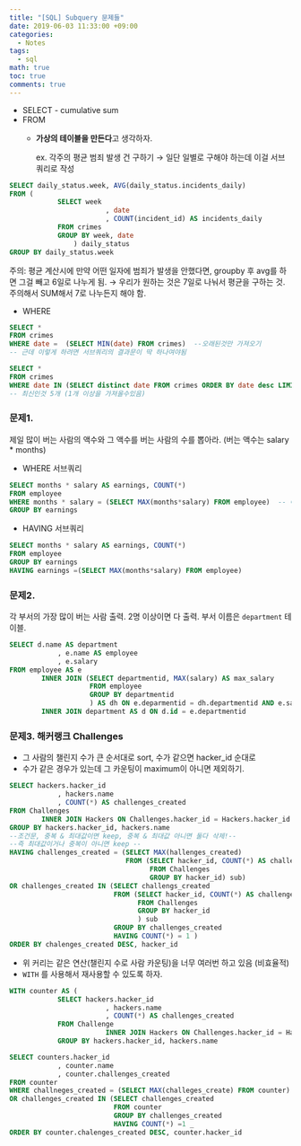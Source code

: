 ```yaml
---
title: "[SQL] Subquery 문제들"
date: 2019-06-03 11:33:00 +09:00
categories:
  - Notes
tags:
  - sql
math: true
toc: true
comments: true
---
```


- SELECT - cumulative sum
- FROM
   - **가상의 테이블을 만든다**고 생각하자.

      ex. 각주의 평균 범죄 발생 건 구하기 → 일단 일별로 구해야 하는데 이걸 서브쿼리로 작성

```sql
SELECT daily_status.week, AVG(daily_status.incidents_daily)
FROM (
			SELECT week
						, date
						, COUNT(incident_id) AS incidents_daily
			FROM crimes
			GROUP BY week, date
				) daily_status 
GROUP BY daily_status.week
```
주의: 평균 계산시에 만약 어떤 일자에 범죄가 발생을 안했다면, groupby 후 avg를 하면 그걸 빼고 6일로 나누게 됨. → 우리가 원하는 것은 7일로 나눠서 평균을 구하는 것. 주의해서 SUM해서 7로 나누든지 해야 함.

- WHERE

```sql
SELECT *
FROM crimes
WHERE date =  (SELECT MIN(date) FROM crimes)  --오래된것만 가져오기
-- 근데 이렇게 하려면 서브쿼리의 결과문이 딱 하나여야됨
```

```sql
SELECT *
FROM crimes
WHERE date IN (SELECT distinct date FROM crimes ORDER BY date desc LIMIT 5);
-- 최신인것 5개 (1개 이상을 가져올수있음)
```

### 문제1.

제일 많이 버는 사람의 액수와 그 액수를 버는 사람의 수를 뽑아라. (버는 액수는 salary * months)

- WHERE 서브쿼리

```sql
SELECT months * salary AS earnings, COUNT(*)
FROM employee
WHERE months * salary = (SELECT MAX(months*salary) FROM employee)  -- 여기에는 as (earnings) 못씀
GROUP BY earnings
```

- HAVING 서브쿼리

```sql
SELECT months * salary AS earnings, COUNT(*)
FROM employee
GROUP BY earnings
HAVING earnings =(SELECT MAX(months*salary) FROM employee)
```

### 문제2.

각 부서의 가장 많이 버는 사람 출력. 2명 이상이면 다 출력. 부서 이름은 `department` 테이블.

```sql
SELECT d.name AS department
			, e.name AS employee
			, e.salary
FROM employee AS e
		INNER JOIN (SELECT departmentid, MAX(salary) AS max_salary
					FROM employee
					GROUP BY departmentid
					) AS dh ON e.deparmentid = dh.departmentid AND e.salary = dh.max_salary
		INNER JOIN department AS d ON d.id = e.departmentid
```

### 문제3. 해커랭크 Challenges

- 그 사람의 챌린지 수가 큰 순서대로 sort, 수가 같으면 hacker_id 순대로
- 수가 같은 경우가 있는데 그 카운팅이 maximum이 아니면 제외하기.

```sql
SELECT hackers.hacker_id
			, hackers.name
			, COUNT(*) AS challenges_created
FROM Challenges
		INNER JOIN Hackers ON Challenges.hacker_id = Hackers.hacker_id
GROUP BY hackers.hacker_id, hackers.name
--조건문, 중복 & 최대값이면 keep, 중복 & 최대값 아니면 둘다 삭제!-- 
--즉 최대값이거나 중복이 아니면 keep --
HAVING challenges_created = (SELECT MAX(hallenges_created)
							 FROM (SELECT hacker_id, COUNT(*) AS challenges_created
								   FROM Challenges
								   GROUP BY hacker_id) sub)
OR challenges_created IN (SELECT challengs_created
						  FROM (SELECT hacker_id, COUNT(*) AS challenges_created
								FROM Challenges
								GROUP BY hacker_id
								) sub
						  GROUP BY challenges_created
						  HAVING COUNT(*) = 1 )
ORDER BY chalenges_created DESC, hacker_id
```

- 위 커리는 같은 연산(챌린지 수로 사람 카운팅)을 너무 여러번 하고 있음 (비효율적)
- `WITH` 를 사용해서 재사용할 수 있도록 하자.

```sql
WITH counter AS (
			SELECT hackers.hacker_id
						, hackers.name
						, COUNT(*) AS challenges_created
			FROM Challenge
						INNER JOIN Hackers ON Challenges.hacker_id = Hackers.hacker_id
			GROUP BY hackers.hacker_id, hackers.name

SELECT counters.hacker_id
			, counter.name
			, counter.challenges_created
FROM counter
WHERE challneges_created = (SELECT MAX(challeges_create) FROM counter)
OR challenges_created IN (SELECT challenges_created
						  FROM counter
						  GROUP BY challenges_created
						  HAVING COUNT(*) =1 _
ORDER BY counter.chalenges_created DESC, counter.hacker_id
```

